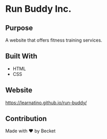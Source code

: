 # Run Buddy Inc.

## Purpose
A website that offers fitness training services.

## Built With
* HTML
* CSS

## Website
https://learnatino.github.io/run-buddy/

## Contribution
Made with ❤️ by Becket
